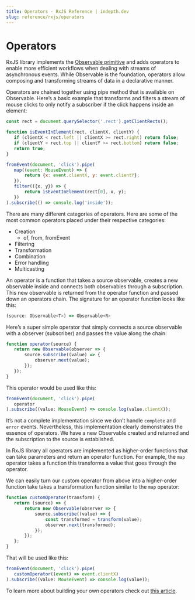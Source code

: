 ```yaml
---
title: Operators - RxJS Reference | indepth.dev
slug: reference/rxjs/operators
---
```


# Operators

RxJS library implements the [Observable primitive](https://indepth.dev/reference/rxjs) and adds operators to enable more efficient workflows when dealing with streams of asynchronous events. While Observable is the foundation, operators allow composing and transforming streams of data in a declarative manner.

Operators are chained together using pipe method that is available on Observable. Here’s a basic example that transforms and filters a stream of mouse clicks to only notify a subscriber if the click happens inside an element:

```javascript
const rect = document.querySelector('.rect').getClientRects();

function isEventInElement(rect, clientX, clientY) {
   if (clientX < rect.left || clientX >= rect.right) return false;
   if (clientY < rect.top || clientY >= rect.bottom) return false;
   return true;
}

fromEvent(document, 'click').pipe(
   map((event: MouseEvent) => {
       return {x: event.clientX, y: event.clientY};
   }),
   filter(({x, y}) => {
       return isEventInElement(rect[0], x, y);
   })
).subscribe(() => console.log('inside'));
```

There are many different categories of operators. Here are some of the most common operators placed under their respective categories:

- Creation
  - of, from, fromEvent
- Filtering
- Transformation
- Combination
- Error handling
- Multicasting

An operator is a function that takes a source observable, creates a new observable inside and connects both observables through a subscription. This new observable is returned from the operator function and passed down an operators chain. The signature for an operator function looks like this:

```javascript
(source: Observable<T>) => Observable<R>
```

Here’s a super simple operator that simply connects a source observable with a observer (subscriber) and passes the value along the chain:

```javascript
function operator(source) {
   return new Observable(observer => {
       source.subscribe((value) => {
           observer.next(value);
       });
   });
}
```

This operator would be used like this:

```javascript
fromEvent(document, 'click').pipe(
   operator
).subscribe((value: MouseEvent) => console.log(value.clientX));
```

It’s not a complete implementation since we don’t handle `complete` and `error` events. Nevertheless, this implementation clearly demonstrates the essence of operators. We have a new Observable created and returned and the subscription to the source is established.

In RxJS library all operators are implemented as higher-order functions that can take parameters and return an operator function. For example, the `map` operator takes a function this transforms a value that goes through the operator.

We can easily turn our custom operator from above into a higher-order function take takes a transformation function similar to the `map` operator:

```javascript
function customOperator(transform) {
   return (source) => {
       return new Observable(observer => {
           source.subscribe((value) => {
               const transformed = transform(value);
               observer.next(transformed);
           });
       });
   };
}
```

That will be used like this:

```javascript
fromEvent(document, 'click').pipe(
   customOperator((event) => event.clientX)
).subscribe((value: MouseEvent) => console.log(value));
```

To learn more about building your own operators check out [this article](https://indepth.dev/posts/1421/rxjs-custom-operators).
